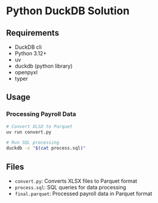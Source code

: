 # Python DuckDB Solution

## Requirements

- DuckDB cli
- Python 3.12+
- uv
- duckdb (python library)
- openpyxl
- typer

## Usage

### Processing Payroll Data

```bash
# Convert XLSX to Parquet
uv run convert.py

# Run SQL processing
duckdb -c "$(cat process.sql)"
```

## Files

- `convert.py`: Converts XLSX files to Parquet format
- `process.sql`: SQL queries for data processing
- `final.parquet`: Processed payroll data in Parquet format
